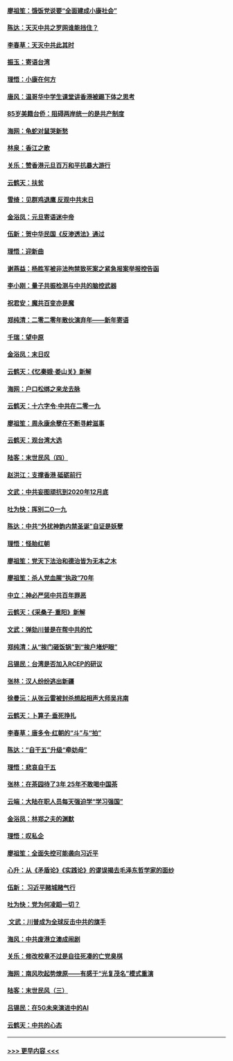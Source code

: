 #### [廖祖笙：饿饭党说要“全面建成小康社会”](../pages/nsc993/n11767482.md?t=01050301) 
#### [陈达：天灭中共之罗网谁能挡住？](../pages/nsc993/n11767465.md?t=01050301) 
#### [李春草：天灭中共此其时](../pages/nsc993/n11767452.md?t=01050301) 
#### [振玉：寄语台湾](../pages/nsc993/n11767432.md?t=01050301) 
#### [理悟：小康在何方](../pages/nsc993/n11767394.md?t=01050301) 
#### [唐风：温哥华中学生课堂讲香港被踢下体之思考](../pages/nsc993/n11766848.md?t=01050301) 
#### [85岁美籍台侨：阻碍两岸统一的是共产制度](../pages/nsc993/n11765043.md?t=01050301) 
#### [海网：龟蛇对鼠哭新愁](../pages/nsc993/n11764895.md?t=01050301) 
#### [林泉：香江之歌](../pages/nsc993/n11764415.md?t=01050301) 
#### [关乐：赞香港元旦百万和平抗暴大游行](../pages/nsc993/n11764382.md?t=01050301) 
#### [云鹤天：扶贫](../pages/nsc993/n11764245.md?t=01050301) 
#### [雪绮：见群鸡退鹰  反观中共末日](../pages/nsc993/n11762112.md?t=01050301) 
#### [金浴凤：元旦寄语迷中帝](../pages/nsc993/n11761788.md?t=01050301) 
#### [伍新：贺中华民国《反渗透法》通过](../pages/nsc993/n11761994.md?t=01050301) 
#### [理悟：迎新曲](../pages/nsc993/n11761152.md?t=01050301) 
#### [谢燕益：杨胜军被非法拘禁致死案之紧急报案举报控告函](../pages/nsc993/n11756134.md?t=01050301) 
#### [李小刚：量子共振检测与中共的脑控武器](../pages/nsc993/n11754518.md?t=01050301) 
#### [祝君安：魔共百变亦是魔](../pages/nsc993/n11754469.md?t=01050301) 
#### [郑纯清：二零二零年散伙演弃年——新年寄语](../pages/nsc993/n11754195.md?t=01050301) 
#### [千瑞：望中原](../pages/nsc993/n11754159.md?t=01050301) 
#### [金浴凤：末日叹](../pages/nsc993/n11752359.md?t=01050301) 
#### [云鹤天：《忆秦娥‧娄山关》新解](../pages/nsc993/n11752348.md?t=01050301) 
#### [海网：户口松绑之来龙去脉](../pages/nsc993/n11752328.md?t=01050301) 
#### [云鹤天：十六字令‧中共在二零一九](../pages/nsc993/n11752305.md?t=01050301) 
#### [廖祖笙：周永康余孽在不断寻衅滋事](../pages/nsc993/n11751013.md?t=01050301) 
#### [云鹤天：观台湾大选](../pages/nsc993/n11751007.md?t=01050301) 
#### [陆客：末世民风（四）](../pages/nsc993/n11749203.md?t=01050301) 
#### [赵洪江：支撑香港 砥砺前行](../pages/nsc993/n11748482.md?t=01050301) 
#### [文武：中共妄图顽抗到2020年12月底](../pages/nsc993/n11748446.md?t=01050301) 
#### [吐为快：挥别二O一九](../pages/nsc993/n11748411.md?t=01050301) 
#### [陈达：中共“外扰神韵内禁圣诞”自证是妖孽](../pages/nsc993/n11748226.md?t=01050301) 
#### [理悟：怪胎红朝](../pages/nsc993/n11748206.md?t=01050301) 
#### [廖祖笙：党天下法治和德治皆为无本之木](../pages/nsc993/n11748135.md?t=01050301) 
#### [廖祖笙：杀人党血腥“执政”70年](../pages/nsc993/n11745144.md?t=01050301) 
#### [中立：神必严惩中共百年罪恶](../pages/nsc993/n11744970.md?t=01050301) 
#### [云鹤天：《采桑子‧重阳》新解](../pages/nsc993/n11744948.md?t=01050301) 
#### [文武：弹劾川普是在帮中共的忙](../pages/nsc993/n11744758.md?t=01050301) 
#### [郑纯清：从“挨门砸饭锅”到“挨户堵炉眼”](../pages/nsc993/n11744745.md?t=01050301) 
#### [吕锡民：台湾是否加入RCEP的研议](../pages/nsc993/n11744701.md?t=01050301) 
#### [张林：汉人纷纷逃出新疆](../pages/nsc993/n11743530.md?t=01050301) 
#### [徐曼沅：从张云雷被封杀想起相声大师吴兆南](../pages/nsc993/n11741816.md?t=01050301) 
#### [云鹤天：卜算子‧垂死挣扎](../pages/nsc993/n11739956.md?t=01050301) 
#### [李春草：唐多令‧红朝的“斗”与“拍”](../pages/nsc993/n11739830.md?t=01050301) 
#### [陈达：“自干五”升级“牵妨母”](../pages/nsc993/n11739724.md?t=01050301) 
#### [理悟：悲哀自干五](../pages/nsc993/n11739547.md?t=01050301) 
#### [张林：在茶园待了3年 25年不敢喝中国茶](../pages/nsc993/n11739240.md?t=01050301) 
#### [云端：大陆在职人员每天强迫学“学习强国”](../pages/nsc993/n11738735.md?t=01050301) 
#### [金浴凤：林郑之夫的渊默](../pages/nsc993/n11737735.md?t=01050301) 
#### [理悟：叹私企](../pages/nsc993/n11737715.md?t=01050301) 
#### [廖祖笙：全面失控可能袭向习近平](../pages/nsc993/n11737704.md?t=01050301) 
#### [心升：从《矛盾论》《实践论》的谬误揭去毛泽东哲学家的面纱](../pages/nsc993/n11736962.md?t=01050301) 
#### [伍新： 习近平赌城赌气行](../pages/nsc993/n11736929.md?t=01050301) 
#### [吐为快：党为何凌蹈一切？](../pages/nsc993/n11736915.md?t=01050301) 
#### [ 文武：川普成为全球反击中共的旗手](../pages/nsc993/n11736882.md?t=01050301) 
#### [海风：中共废港立澳成闹剧](../pages/nsc993/n11735857.md?t=01050301) 
#### [关乐：修改校章不过是自往死凑的亡党臭棋](../pages/nsc993/n11735097.md?t=01050301) 
#### [海网：南风吹起势燎原——有感于“光复茂名”模式重演](../pages/nsc993/n11732308.md?t=01050301) 
#### [陆客：末世民风（三）](../pages/nsc993/n11732211.md?t=01050301) 
#### [吕锡民：在5G未来演进中的AI](../pages/nsc993/n11730010.md?t=01050301) 
#### [云鹤天：中共的心态](../pages/nsc993/n11729906.md?t=01050301) 

----
#### [ >>> 更早内容 <<< ](../indexes/nsc993-earlier.md)
